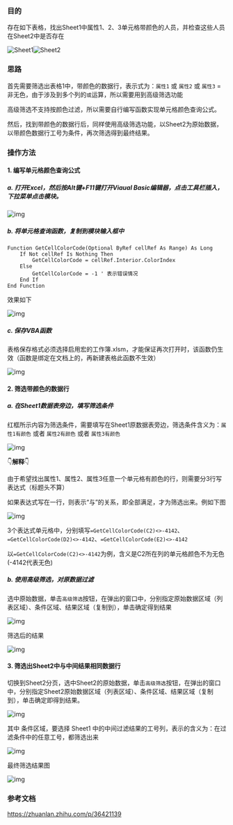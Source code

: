 ### 目的

存在如下表格，找出Sheet1中属性1、2、3单元格带颜色的人员，并检查这些人员在Sheet2中是否存在

![Sheet1](./images/Excel高级筛选单元格颜色/1736322085593-6648a2cd-fa38-4a21-97b6-166dfce64362.png)![Sheet2](./images/Excel高级筛选单元格颜色/1736322198970-61c1b795-26f9-412f-8695-4fe71bdb929d.png)

### 思路

首先需要筛选出表格1中，带颜色的数据行，表示式为：`属性1` 或 `属性2` 或 `属性3` = 非无色，由于涉及到多个列的`或`运算，所以需要用到高级筛选功能

高级筛选不支持按颜色过滤，所以需要自行编写函数实现单元格颜色查询公式。

然后，找到带颜色的数据行后，同样使用高级筛选功能，以Sheet2为原始数据，以带颜色数据行工号为条件，再次筛选得到最终结果。

### 操作方法

#### 1. 编写单元格颜色查询公式

##### a. 打开Excel，然后按Alt键+F11键打开Viaual Basic编辑器，点击工具栏插入，下拉菜单点击模块。

![img](./images/Excel高级筛选单元格颜色/1730868859369-175be3ec-8316-4e77-b266-c7333bbc2ca3.png)

##### b. 将单元格查询函数，复制到模块输入框中

```vbnet
Function GetCellColorCode(Optional ByRef cellRef As Range) As Long
    If Not cellRef Is Nothing Then
        GetCellColorCode = cellRef.Interior.ColorIndex
    Else
        GetCellColorCode = -1 ' 表示错误情况
    End If
End Function
```

效果如下

![img](./images/Excel高级筛选单元格颜色/1736323001955-5c569d59-3d81-4a7c-83c5-dc2e63b2f2a0.png)

##### c. 保存VBA函数

表格保存格式必须选择启用宏的工作簿.xlsm，才能保证再次打开时，该函数仍生效（函数是绑定在文档上的，再新建表格此函数不生效）

![img](./images/Excel高级筛选单元格颜色/1736325536882-de6010f4-37cb-4b44-afa6-bd6d412ac15e.png)

#### 2. 筛选带颜色的数据行

##### a. 在Sheet1数据表旁边，填写筛选条件

红框所示内容为筛选条件，需要填写在Sheet1原数据表旁边，筛选条件含义为：`属性1有颜色` 或者 `属性2有颜色` 或者 `属性3有颜色`

![img](./images/Excel高级筛选单元格颜色/1736323594702-813ccf16-fabe-49d3-8cde-e79c9911d288.png)

👇**解释**👇

由于希望找出属性1、属性2、属性3任意一个单元格有颜色的行，则需要分3行写表达式（标题头不算）

如果表达式写在一行，则表示“与”的关系，即全部满足，才为筛选出来。例如下图

![img](./images/Excel高级筛选单元格颜色/1736323796725-df6a30d3-511a-44ab-978c-02fce5b5d012.png)

3个表达式单元格中，分别填写`=GetCellColorCode(C2)<>-4142`、`=GetCellColorCode(D2)<>-4142`、`=GetCellColorCode(E2)<>-4142`

以`=GetCellColorCode(C2)<>-4142`为例，含义是C2所在列的单元格颜色不为无色(-4142代表无色)

##### b. 使用高级筛选，对原数据过滤

选中原始数据，单击`高级筛选`按钮，在弹出的窗口中，分别指定原始数据区域（列表区域）、条件区域、结果区域（复制到），单击确定得到结果

![img](./images/Excel高级筛选单元格颜色/1736324338178-db0ae099-7ce2-4823-8b0e-5a9e2d860c90.png)

筛选后的结果

![img](./images/Excel高级筛选单元格颜色/1736324475342-32002b4b-2336-4b41-b013-640c3c2e6043.png)

#### 3. 筛选出Sheet2中与中间结果相同数据行

切换到Sheet2分页，选中Sheet2的原始数据，单击`高级筛选`按钮，在弹出的窗口中，分别指定Sheet2原始数据区域（列表区域）、条件区域、结果区域（复制到），单击确定即得到结果。

![img](./images/Excel高级筛选单元格颜色/1736324870310-c0f91e7b-9924-4806-b546-6a1e4960a33a.png)

其中 条件区域，要选择 Sheet1 中的中间过滤结果的工号列，表示的含义为：在过滤条件中的任意工号，都筛选出来

![img](./images/Excel高级筛选单元格颜色/1736324819255-36421ad5-1c67-4572-a4cc-f039c6bef569.png)

最终筛选结果图

![img](./images/Excel高级筛选单元格颜色/1736325095538-bd20ca6e-4c62-4e94-9c1c-40b4644569dd.png)

### 参考文档

https://zhuanlan.zhihu.com/p/36421139